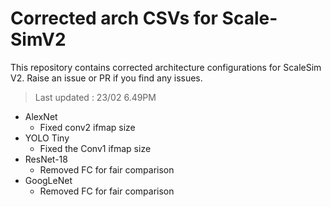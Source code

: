 # Corrected arch CSVs for Scale-SimV2
This repository contains corrected architecture configurations for ScaleSim V2. Raise an issue or PR if you find any issues.

> Last updated : 23/02 6.49PM
- AlexNet
    - Fixed conv2 ifmap size
- YOLO Tiny
    - Fixed the Conv1 ifmap size
- ResNet-18
    - Removed FC for fair comparison
- GoogLeNet
    - Removed FC for fair comparison
